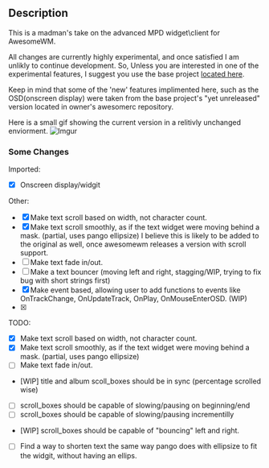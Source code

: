 ## Description ##

This is a madman's take on the advanced MPD widget\client for AwesomeWM.

All changes are currently highly experimental, and once satisfied I am unlikly to continue development. So, Unless you are interested in one of the experimental features, I suggest you use the base project [located here](https://github.com/alexander-yakushev/awesompd).

Keep in mind that some of the 'new' features implimented here, such as the OSD(onscreen display) were taken from the base project's "yet unreleased" version located in owner's awesomerc repository.

Here is a small gif showing the current version in a relitivly unchanged enviorment.
![Imgur](https://i.imgur.com/UPfTip4.gif)


### Some Changes ###
Imported:
- [x] Onscreen display/widgit

Other:
- [x] Make text scroll based on width, not character count.
- [x] Make text scroll smoothly, as if the text widget were moving behind a mask. (partial, uses pango ellipsize) I believe this is likely to be added to the original as well, once awesomewm releases a version with scroll support.
- [ ] Make text fade in/out.
- [ ] Make a text bouncer (moving left and right, stagging/WIP, trying to fix bug with short strings first)
- [x] Make event based, allowing user to add functions to events like OnTrackChange, OnUpdateTrack, OnPlay, OnMouseEnterOSD. (WIP)
- [x] 

TODO:
- [x] Make text scroll based on width, not character count.
- [x] Make text scroll smoothly, as if the text widget were moving behind a mask. (partial, uses pango ellipsize)
- [ ] Make text fade in/out.
- [WIP] title and album scoll_boxes should be in sync (percentage scrolled
  wise)
- [ ] scroll_boxes should be capable of slowing/pausing on beginning/end
- [ ] scroll_boxes should be capable of slowing/pausing incrementilly
- [WIP] scroll_boxes should be capable of "bouncing" left and right.
- [ ] Find a way to shorten text the same way pango does with ellipsize
  to fit the widgit, without having an ellips.
